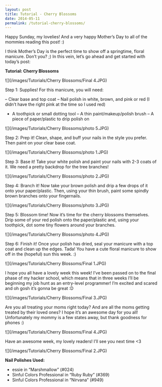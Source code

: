 ```yaml
---
layout: post
title: Tutorial - Cherry Blossoms
date: 2014-05-11
permalink: /tutorial-cherry-blossoms/
---
```


Happy Sunday, my lovelies! And a very happy Mother’s Day to all of the mommies reading this post! :)

I think Mother’s Day is the perfect time to show off a springtime, floral manicure. Don’t you? ;) In this vein, let’s go ahead and get started with today’s post:

**Tutorial: Cherry Blossoms**

![](/images/Tutorials/Cherry Blossoms/Final 4.JPG)

Step 1: Supplies! For this manicure, you will need:

– Clear base and top coat
– Nail polish in white, brown, and pink or red (I didn’t have the right pink at the time so I used red)
- A toothpick or small dotting tool
– A thin paint/makeup/polish brush
– A piece of paper/plastic to drip polish on

![](/images/Tutorials/Cherry Blossoms/photo 5.JPG)

Step 2: Prep it! Clean, shape, and buff your nails in the style you prefer. Then paint on your clear base coat.

![](/images/Tutorials/Cherry Blossoms/photo 1.JPG)

Step 3: Base it! Take your white polish and paint your nails with 2-3 coats of it. We need a pretty backdrop for the tree branches!

![](/images/Tutorials/Cherry Blossoms/photo 2.JPG)

Step 4: Branch it! Now take your brown polish and drip a few drops of it onto your paper/plastic. Then, using your thin brush, paint some spindly brown branches onto your fingernails.

![](/images/Tutorials/Cherry Blossoms/photo 3.JPG)

Step 5: Blossom time! Now it’s time for the cherry blossoms themselves. Drip some of your red polish onto the paper/plastic and,  using your toothpick, dot some tiny flowers around your branches.

![](/images/Tutorials/Cherry Blossoms/photo 4.JPG)

Step 6: Finish it! Once your polish has dried, seal your manicure with a top coat and clean up the edges. Tada! You have a cute floral manicure to show off in the (hopeful) sun this week. :)

![](/images/Tutorials/Cherry Blossoms/Final 1.JPG)

I hope you all have a lovely week this week! I’ve been passed on to the final phase of my hacker school, which means that in three weeks I’ll be beginning my job hunt as an entry-level programmer! I’m excited and scared and oh gosh it’s gonna be great :D

![](/images/Tutorials/Cherry Blossoms/Final 3.JPG)

Are you all treating your moms right today? And are all the moms getting treated by their loved ones? I hope it’s an awesome day for you all! Unfortunately my mommy is a few states away, but thank goodness for phones :)

![](/images/Tutorials/Cherry Blossoms/Final 4.JPG)

Have an awesome week, my lovely readers! I’ll see you next time <3

![](/images/Tutorials/Cherry Blossoms/Final 2.JPG)

**Nail Polishes Used:**

- essie in “Marshmallow” (#024)
- Sinful Colors Professional in “Ruby Ruby” (#369)
- Sinful Colors Professional in “Nirvana” (#949)